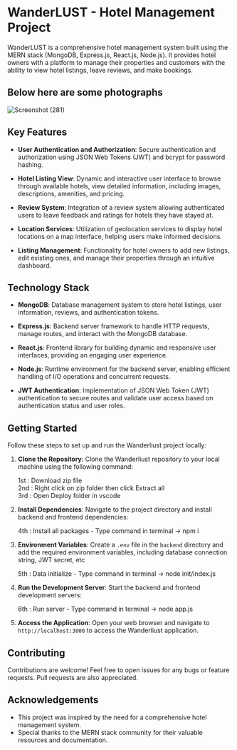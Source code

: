 # WanderLUST - Hotel Management Project

WanderLUST is a comprehensive hotel management system built using the MERN stack (MongoDB, Express.js, React.js, Node.js). It provides hotel owners with a platform to manage their properties and customers with the ability to view hotel listings, leave reviews, and make bookings.

## Below here are some photographs
![Screenshot (281)](https://github.com/Ashis-Mishra07/Deploy/assets/137470813/cd2be17c-8b26-44bf-9658-23f16ce24081)


## Key Features

- **User Authentication and Authorization**: Secure authentication and authorization using JSON Web Tokens (JWT) and bcrypt for password hashing.

- **Hotel Listing View**: Dynamic and interactive user interface to browse through available hotels, view detailed information, including images, descriptions, amenities, and pricing.

- **Review System**: Integration of a review system allowing authenticated users to leave feedback and ratings for hotels they have stayed at.

- **Location Services**: Utilization of geolocation services to display hotel locations on a map interface, helping users make informed decisions.

- **Listing Management**: Functionality for hotel owners to add new listings, edit existing ones, and manage their properties through an intuitive dashboard.

## Technology Stack

- **MongoDB**: Database management system to store hotel listings, user information, reviews, and authentication tokens.

- **Express.js**: Backend server framework to handle HTTP requests, manage routes, and interact with the MongoDB database.

- **React.js**: Frontend library for building dynamic and responsive user interfaces, providing an engaging user experience.

- **Node.js**: Runtime environment for the backend server, enabling efficient handling of I/O operations and concurrent requests.

- **JWT Authentication**: Implementation of JSON Web Token (JWT) authentication to secure routes and validate user access based on authentication status and user roles.

## Getting Started

Follow these steps to set up and run the Wanderliust project locally:

1. **Clone the Repository**: Clone the Wanderliust repository to your local machine using the following command:

   1st : Download zip file  
   2nd : Right click on zip folder then click Extract all  
   3rd : Open Deploy folder in vscode

2. **Install Dependencies**: Navigate to the project directory and install backend and frontend dependencies:

   4th : Install all packages - Type command in terminal -> npm i

4. **Environment Variables**: Create a `.env` file in the `backend` directory and add the required environment variables, including database connection string, JWT secret, etc

   5th : Data initialize - Type command in terminal -> node init/index.js

6. **Run the Development Server**: Start the backend and frontend development servers:

    6th : Run server - Type command in terminal -> node app.js

7. **Access the Application**: Open your web browser and navigate to `http://localhost:3000` to access the Wanderliust application.


## Contributing

Contributions are welcome! Feel free to open issues for any bugs or feature requests. Pull requests are also appreciated.

## Acknowledgements

- This project was inspired by the need for a comprehensive hotel management system.
- Special thanks to the MERN stack community for their valuable resources and documentation.


